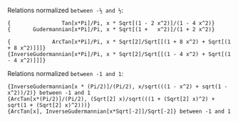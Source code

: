 

Relations normalized `between -½ and ½`:

	{                Tan[x*Pi]/Pi, x * Sqrt[(1 - 2 x^2)]/(1 - 4 x^2)}
	{       Gudermannian[x*Pi]/Pi, x * Sqrt[(1 +   x^2)]/(1 + 2 x^2)}

	{             ArcTan[x*Pi]/Pi, x * Sqrt[2]/Sqrt[[(1 + 8 x^2) + Sqrt[(1 + 8 x^2)]]]}
	{InverseGudermannian[x*Pi]/Pi, x * Sqrt[2]/Sqrt[[(1 - 4 x^2) + Sqrt[(1 - 4 x^2)]]]}
	



Relations normalized `between -1 and 1`:

	{InverseGudermannian[x * (Pi/2)]/(Pi/2), x/sqrt(((1 - x^2) + sqrt(1 - x^2))/2)} between -1 and 1
	{ArcTan[x*(Pi/2)]/(Pi/2), (Sqrt[2] x)/sqrt(((1 + (Sqrt[2] x)^2) + sqrt(1 + (Sqrt[2] x)^2)))}
	{ArcTan[x], InverseGudermannian[x*Sqrt[-2]]/Sqrt[-2]} between -1 and 1
